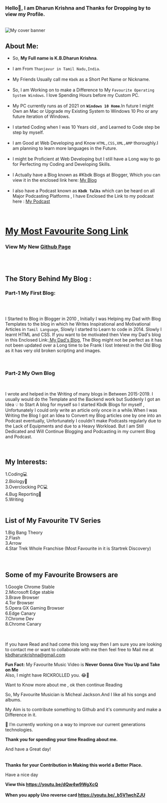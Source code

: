 ### Hello👋, I am Dharun Krishna and Thanks for Dropping by to view my Profile. <br>

<!--
**kbdharun/kbdharun** is a ✨ _special_ ✨ repository because its `README.md` (this file) appears on your GitHub profile.
Here are some ideas to get you started:

- 🔭 I’m currently working on ...
- 🌱 I’m currently learning ...
- 👯 I’m looking to collaborate on ...
- 🤔 I’m looking for help with ...
- 💬 Ask me about ...
- 📫 How to reach me: ...
- 😄 Pronouns: ...
- ⚡ Fun fact: ...
-->
<br>
<img src="https://github.com/kbdharun/kbdharun/blob/main/Cover_Banner.png?raw=true" alt="My cover banner"><br>

<h2><b>About Me:</b></h2>
<ul>
  <li>So, <b>My Full name is K.B.Dharun Krishna</b>. </li><br>

<li>I am From <code>Thanjavur in Tamil Nadu,India</code>.</li><br>

<li>My Friends Usually call me <code>Kbdk</code> as a Short Pet Name or Nickname.</li><br>

<li>So, I am Working on to make a Difference to My <code>Favourite Operating System Windows</code>. I love Spending Hours before my Custom PC.</li> <br>

<li>My PC currently runs as of 2021 on <b><code>Windows 10 Home</code></b>.In future I might Own an Mac or Upgrade my Existing System to Windows 10 Pro or any future iteration of Windows.</li><br>

<li>I started Coding when I was 10 Years old , and Learned to Code step be step by myself.</li><br>

<li>I am Good at Web Developing and Know <code>HTML,CSS,XML,AMP</code> thoroughly.I am planning to learn more languages in the Future.</li><br>

<li>I might be Proficient at Web Developing but I still have a Long way to go for Perfecting my Coding and Developing Skills.</li><br>

<li>I Actually have a Blog known as #Kbdk Blogs at Blogger, Which you can view it in the enclosed link here:  <a href="https://kbdkblogs.blogspot.com">My Blog</a></li><br>

<li>I also have a Podcast known as <code><b>Kbdk Talks</b></code> which can be heard on all Major Podcasting Platforms , I have Enclosed the Link to my podcast here : <a href="https://anchor.fm/kbdharun-krishna">My Podcast</a></li>
</ul>
<br>
<h1><a href="https://youtu.be/dQw4w9WgXcQ">My Most Favourite Song Link</a></h1>

<h3>View My New <a href="https://kbdharun.github.io/kbdharun/">Github Page</a></h3>
<br><br>
<h2><b>The Story Behind My Blog :</b></h2>
<h3>Part-1 My First Blog:</h3><br>
<br>
<p>I Started to Blog in Blogger in 2010 , Initially I was Helping my Dad with Blog Templates to the blog in which he Writes Inspirational and Motivational Articles in <code>Tamil Language</code>, Slowly I started to  Learn to code in 2014. Slowly I learnt HTML and CSS. If you want to be motivated then View my Dad's blog in this Enclosed Link:<a href="https://chinthanaicirpi.blogspot.com"> My Dad's Blog</a>, The Blog might not be perfect as it has not been updated over a Long time to be Frank I lost Interest in the Old Blog as it has very old broken scripting and images.</p><br>
<h3>Part-2 My Own Blog</h3><br>

<p>I wrote and helped in the Writing of many blogs in Between 2015-2019. I usually would do the Template and the Backend work but Suddenly I got an Idea 💡 to Start A blog for myself so I started Kbdk Blogs for myself , Unfortunately I could only write an article only once in a while.When I was Writing the Blog I got an Idea to Convert my Blog articles one by one into an Podcast eventually, Unfortunately I couldn't make Podcasts regularly due to the Lack of Equipments and due to a Heavy Workload. But I am Still Dedicated and Will Continue Blogging and Podcasting in my current Blog and Podcast.</p><br>

<h2>My Interests:</h2>
1.Coding💻<br>
2.Biology🦠<br>
3.Overclocking PC💻<br>
4.Bug Reporting🐛<br>
5.Writing<br>
<br>
<h2><b>List of My Favourite TV Series</b></h2>
1.Big Bang Theory<br>
2.Flash<br>
3.Arrow<br>
4.Star Trek Whole Franchise (Most Favourite in it is Startrek Discovery)
<br><br><br>
<h2><b>Some of my Favourite Browsers are</b></h2>
1.Google Chrome Stable<br>
2.Microsoft Edge stable<br>
3.Brave Browser<br>
4.Tor Browser<br>
5.Opera GX Gaming Browser<br>
6.Edge Canary<br>
7.Chrome Dev<br>
8.Chrome Canary 
<br><br><br>

If you have Read and had come this long way then I am sure you are looking to contact me or want to collaborate with me then feel free to Mail me at <a href="mailto:kbdhakbdharunkrishna@gmail.com">kbdharunkrishna@gmail.com</a> 

 <b>Fun Fact:</b> My Favourite Music Video is <b>Never Gonna Give You Up and Take on Me</b><br>
 Also, I might have RICKROLLED you. 😂🤣<br>

<p>Want to Know more about me , ok then continue Reading 

So, My Favourite Musician is Micheal Jackson.And I like all his songs and albums.  </p>

My Aim is to contribute something to Github and it's community and make a Difference in it. 

🔭 I’m currently working on a way to improve our current generations technologies.

<b>Thank you for spending your time Reading about me.</b><br>

And have a Great day!<br><br>
<br>
<b>Thanks for your Contribution in Making this world a Better Place.</b>

Have a nice day

<b>View this https://youtu.be/dQw4w9WgXcQ <br><br>
When you apply Uno reverse card 
https://youtu.be/_b5V1wchZJU </b>

